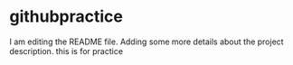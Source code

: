 # githubpractice
I am editing the README file. Adding some more details about the project description.
this is for practice
